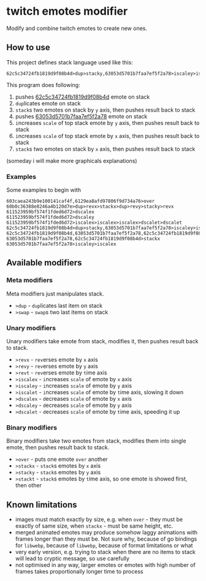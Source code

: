 # twitch emotes modifier

Modify and combine twitch emotes to create new ones.

## How to use

This project defines stack language used like this:
```
62c5c34724fb1819d9f08b4d>dup>stacky,63053d5701b7faa7ef5f2a78>iscaley>iscalex>stackx
```
This program does following:
1. pushes [62c5c34724fb1819d9f08b4d](https://7tv.app/emotes/62c5c34724fb1819d9f08b4d) emote on stack
1. `dup`licates emote on stack
1. `stack`s two emotes on stack by `y` axis, then pushes result back to stack
1. pushes [63053d5701b7faa7ef5f2a78](https://7tv.app/emotes/63053d5701b7faa7ef5f2a78) emote on stack
1. `i`ncreases `scale` of top stack emote by `y` axis, then pushes result back to stack
1. `i`ncreases `scale` of top stack emote by `x` axis, then pushes result back to stack
1. `stack`s two emotes on stack by `x` axis, then pushes result back to stack

(someday i will make more graphicals explanations)

### Examples
Some examples to begin with
```
603caea243b9e100141caf4f,6129ea8afd97806f9d734a76>over
60b0c36388e8246a4b120d7e>dup>revx>stackx>dup>revy>stacky>revx
611523959bf574f1fded6d72>dscalex
611523959bf574f1fded6d72>dscaley
611523959bf574f1fded6d72>iscalex>iscalex>iscalex>dscalet>dscalet
62c5c34724fb1819d9f08b4d>dup>stacky,63053d5701b7faa7ef5f2a78>iscaley>iscalex>stackx
62c5c34724fb1819d9f08b4d,63053d5701b7faa7ef5f2a78,62c5c34724fb1819d9f08b4d>stackx>stackx
63053d5701b7faa7ef5f2a78,62c5c34724fb1819d9f08b4d>stackx
63053d5701b7faa7ef5f2a78>iscaley>iscalex
```

## Available modifiers

### Meta modifiers
Meta modifiers just manipulates stack.
- `>dup` - `dup`licates last item on stack
- `>swap` - `swap`s two last items on stack

### Unary modifiers
Unary modifiers take emote from stack, modifies it, then pushes result back to stack.
- `>revx` - `rev`erses emote by `x` axis
- `>revy` - `rev`erses emote by `y` axis
- `>revt` - `rev`erses emote by `t`ime axis
- `>iscalex` - `i`ncreases `scale` of emote by `x` axis
- `>iscaley` - `i`ncreases `scale` of emote by `y` axis
- `>iscalet` - `i`ncreases `scale` of emote by `t`ime axis, slowing it down
- `>dscalex` - `d`ecreases `scale` of emote by `x` axis
- `>dscaley` - `d`ecreases `scale` of emote by `y` axis
- `>dscalet` - `d`ecreases `scale` of emote by `t`ime axis, speeding it up

### Binary modifiers
Binary modifiers take two emotes from stack, modifies them into single emote, then pushes result back to stack.
- `>over` - puts one emote `over` another
- `>stackx` - `stack`s emotes by `x` axis
- `>stacky` - `stack`s emotes by `y` axis
- `>stackt` - `stack`s emotes by `t`ime axis, so one emote is showed first, then other

## Known limitations
- images must match exactly by size, e.g. when `over` - they must be exactly of same size, when `stackx` - must be same height, etc.
- merged animated emotes may produce somehow laggy animations with frames longer than they must be. Not sure why, because of go bindings for `libwebp`, because of `libwebp`, because of format limitations or what
- very early version, e.g. trying to stack when there are no items to stack will lead to cryptic message, so use carefully
- not optimised in any way, larger emotes or emotes with high number of frames takes proportionally longer time to process

